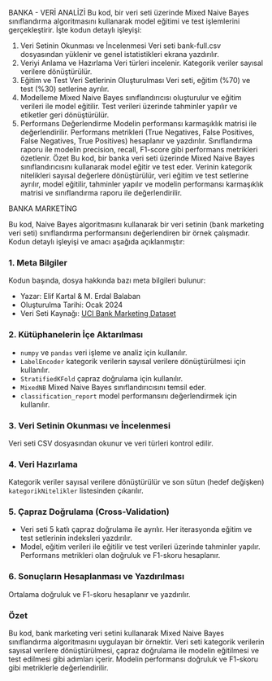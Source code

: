 BANKA - VERİ ANALİZİ 
Bu kod, bir veri seti üzerinde Mixed Naive Bayes sınıflandırma algoritmasını kullanarak model eğitimi ve test işlemlerini gerçekleştirir. İşte kodun detaylı işleyişi:

1. Veri Setinin Okunması ve İncelenmesi
Veri seti bank-full.csv dosyasından yüklenir ve genel istatistikleri ekrana yazdırılır.
2. Veriyi Anlama ve Hazırlama
Veri türleri incelenir.
Kategorik veriler sayısal verilere dönüştürülür.
3. Eğitim ve Test Veri Setlerinin Oluşturulması
Veri seti, eğitim (%70) ve test (%30) setlerine ayrılır.
4. Modelleme
Mixed Naive Bayes sınıflandırıcısı oluşturulur ve eğitim verileri ile model eğitilir.
Test verileri üzerinde tahminler yapılır ve etiketler geri dönüştürülür.
5. Performans Değerlendirme
Modelin performansı karmaşıklık matrisi ile değerlendirilir.
Performans metrikleri (True Negatives, False Positives, False Negatives, True Positives) hesaplanır ve yazdırılır.
Sınıflandırma raporu ile modelin precision, recall, F1-score gibi performans metrikleri özetlenir.
Özet
Bu kod, bir banka veri seti üzerinde Mixed Naive Bayes sınıflandırıcısını kullanarak model eğitir ve test eder.
Verinin kategorik nitelikleri sayısal değerlere dönüştürülür, veri eğitim ve test setlerine ayrılır, model eğitilir,
tahminler yapılır ve modelin performansı karmaşıklık matrisi ve sınıflandırma raporu ile değerlendirilir.

BANKA MARKETİNG

Bu kod, Naive Bayes algoritmasını kullanarak bir veri setinin (bank marketing veri seti) 
sınıflandırma performansını değerlendiren bir örnek çalışmadır.
Kodun detaylı işleyişi ve amacı aşağıda açıklanmıştır:

### 1. **Meta Bilgiler**
Kodun başında, dosya hakkında bazı meta bilgileri bulunur:
- Yazar: Elif Kartal & M. Erdal Balaban
- Oluşturulma Tarihi: Ocak 2024
- Veri Seti Kaynağı: [UCI Bank Marketing Dataset](https://archive.ics.uci.edu/dataset/222/bank+marketing)

### 2. **Kütüphanelerin İçe Aktarılması**
- `numpy` ve `pandas` veri işleme ve analiz için kullanılır.
- `LabelEncoder` kategorik verilerin sayısal verilere dönüştürülmesi için kullanılır.
- `StratifiedKFold` çapraz doğrulama için kullanılır.
- `MixedNB` Mixed Naive Bayes sınıflandırıcısını temsil eder.
- `classification_report` model performansını değerlendirmek için kullanılır.

### 3. **Veri Setinin Okunması ve İncelenmesi**
Veri seti CSV dosyasından okunur ve veri türleri kontrol edilir.

### 4. **Veri Hazırlama**
Kategorik veriler sayısal verilere dönüştürülür ve son sütun (hedef değişken) `kategorikNitelikler` listesinden çıkarılır.

### 5. **Çapraz Doğrulama (Cross-Validation)**
- Veri seti 5 katlı çapraz doğrulama ile ayrılır. Her iterasyonda eğitim ve test setlerinin indeksleri yazdırılır.
- Model, eğitim verileri ile eğitilir ve test verileri üzerinde tahminler yapılır. Performans metrikleri olan doğruluk ve F1-skoru hesaplanır.

### 6. **Sonuçların Hesaplanması ve Yazdırılması**
Ortalama doğruluk ve F1-skoru hesaplanır ve yazdırılır.

### Özet
Bu kod, bank marketing veri setini kullanarak Mixed Naive Bayes sınıflandırma algoritmasını uygulayan bir örnektir. Veri seti kategorik verilerin sayısal verilere dönüştürülmesi, çapraz doğrulama ile modelin eğitilmesi ve test edilmesi gibi adımları içerir. Modelin performansı doğruluk ve F1-skoru gibi metriklerle değerlendirilir.
